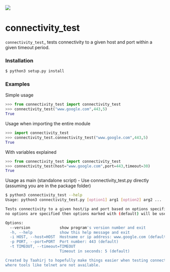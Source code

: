 [![](https://img.shields.io/badge/license-Unlicense-blue.svg?longCache=True)](https://unlicense.org/)

connectivity_test
=================

`connectivity_test`_ tests connectivity to a given host and port within a given timeout period.

### Installation
```bash
$ python3 setup.py install
```

### Examples
Simple usage
```python
>>> from connectivity_test import connectivity_test
>>> connectivity_test("www.google.com",443,5)
True
```

Usage when importing the entire module
```python
>>> import connectivity_test
>>> connectivity_test.connectivity_test("www.google.com",443,5)
True
```

With variables explained
```python
>>> from connectivity_test import connectivity_test
>>> connectivity_test(host="www.google.com",port=443,timeout=30)
True
```

Usage as main (standalone script) - Use connectivity_test.py directly (assuming you are in the package folder)
```bash
$ python3 connectivity_test --help
Usage: python3 connectivity_test.py [option1] arg1 [option2] arg2 ...

Tests connectivity to a given host/ip and port based on options specified. If
no options are specified then options marked with (default) will be used.

Options:
  --version             show program's version number and exit
  -h, --help            show this help message and exit
  -i HOST, --host=HOST  Hostname or ip address: www.google.com (default)
  -p PORT, --port=PORT  Port number: 443 (default)
  -t TIMEOUT, --timeout=TIMEOUT
                        Timeout in seconds: 5 (default)

Created by Taahirj to hopefully make things easier when testing connectivity
where tools like telnet are not available.
```

